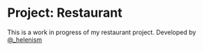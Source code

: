 # Project: Restaurant
This is a work in progress of my restaurant project.
Developed by [@_helenism](https://twitter.com/_helenism)
